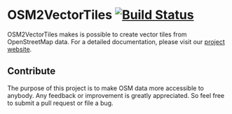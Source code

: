 # OSM2VectorTiles [![Build Status](https://travis-ci.org/osm2vectortiles/osm2vectortiles.svg)](https://travis-ci.org/osm2vectortiles/osm2vectortiles)

OSM2VectorTiles makes is possible to create vector tiles from OpenStreetMap data. For a detailed documentation, please visit our [project website](http://osm2vectortiles.org/docs/overview.html).

## Contribute

The purpose of this project is to make OSM data more accessible to anybody. Any feedback or improvement is greatly appreciated. So feel free to submit a pull request or file a bug.
